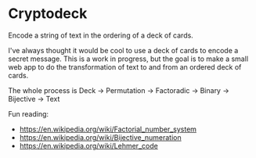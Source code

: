 # Cryptodeck
Encode a string of text in the ordering of a deck of cards.

I've always thought it would be cool to use a deck of cards to encode a secret
message. This is a work in progress, but the goal is to make a small web app to
do the transformation of text to and from an ordered deck of cards.

The whole process is
Deck -> Permutation -> Factoradic -> Binary -> Bijective -> Text

Fun reading:

* https://en.wikipedia.org/wiki/Factorial_number_system
* https://en.wikipedia.org/wiki/Bijective_numeration
* https://en.wikipedia.org/wiki/Lehmer_code
